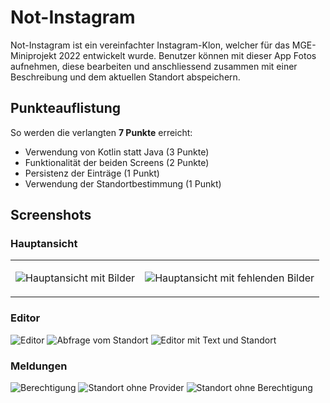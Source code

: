 # Not-Instagram
Not-Instagram ist ein vereinfachter Instagram-Klon, welcher für das MGE-Miniprojekt 2022 entwickelt wurde. Benutzer können mit dieser App Fotos aufnehmen, diese bearbeiten und anschliessend zusammen mit einer Beschreibung und dem aktuellen Standort abspeichern.

## Punkteauflistung
So werden die verlangten **7 Punkte** erreicht:

- Verwendung von Kotlin statt Java (3 Punkte)
- Funktionalität der beiden Screens (2 Punkte)
- Persistenz der Einträge (1 Punkt)
- Verwendung der Standortbestimmung (1 Punkt)

## Screenshots

### Hauptansicht

<table style="border: none">
<tr>
<td>

![Hauptansicht mit Bilder](screenshots/Screenshot_20221111_150604_com.example.notinstagram.jpg)

</td>
<td>

![Hauptansicht mit fehlenden Bilder](screenshots/Screenshot_20221111_150834_com.example.notinstagram.jpg)

</td>
</tr>
</table>

### Editor

![Editor](screenshots/Screenshot_20221111_150918_com.example.notinstagram.jpg)
![Abfrage vom Standort](screenshots/Screenshot_20221111_150922_com.example.notinstagram.jpg)
![Editor mit Text und Standort](screenshots/Screenshot_20221111_150928_com.example.notinstagram.jpg)

### Meldungen

![Berechtigung](screenshots/Screenshot_20221111_151253_com.google.android.permissioncontroller.jpg)
![Standort ohne Provider](screenshots/Screenshot_20221111_151300_com.example.notinstagram.jpg)
![Standort ohne Berechtigung](screenshots/Screenshot_20221111_151310_com.example.notinstagram.jpg)
